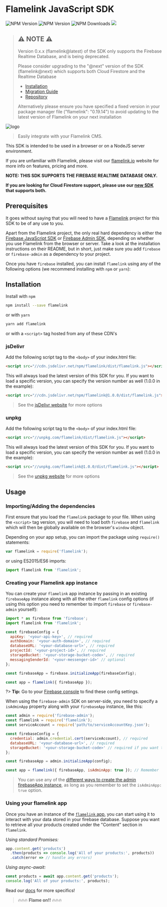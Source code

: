 # Flamelink JavaScript SDK

![NPM Version](https://img.shields.io/npm/v/flamelink/latest.svg?colorB=purple&logo=npm&style=flat-square)
![NPM Version](https://img.shields.io/npm/v/flamelink/next.svg?colorB=red&logo=npm&style=flat-square)
![NPM Downloads](https://img.shields.io/npm/dt/flamelink.svg?logo=npm&style=flat-square)
[![](https://data.jsdelivr.com/v1/package/npm/flamelink/badge)](https://www.jsdelivr.com/package/npm/flamelink)

> ## **:warning: NOTE :warning:**
> 
> Version 0.x.x (flamelink@latest) of the SDK </ins>only supports the Firebase Realtime Database</ins>, and is being deprecated. 
> 
> Please consider upgrading to the "@next" version of the SDK (flamelink@next) which supports both Cloud Firestore and the Realtime Database
> 
> - [Installation](https://flamelink.github.io/flamelink-js-sdk/#/getting-started)
> - [Migration Guide](https://flamelink.github.io/flamelink-js-sdk/#/migration-guide)
> - [Repository](https://github.com/flamelink/flamelink-js-sdk)
> 
> Alternatively please ensure you have specified a fixed version in your package manager file ("flamelink": "0.19.14") to avoid updating to the latest version of Flamelink on your next installation

 
  
![logo](https://raw.githubusercontent.com/flamelink/flamelink/master/docs/_assets/icon.svg?sanitize=true)

> Easily integrate with your Flamelink CMS.

This SDK is intended to be used in a browser or on a NodeJS server environment.

If you are unfamiliar with Flamelink, please visit our [flamelink.io](https://www.flamelink.io/) website for more info on features, pricing and more.

**NOTE: THIS SDK SUPPORTS THE </ins>FIREBASE REALTIME DATABASE ONLY</ins>.**

**If you are looking for Cloud Firestore support, please use our [new SDK](https://flamelink.github.io/flamelink-js-sdk) that supports both.**

## Prerequisites

It goes without saying that you will need to have a [Flamelink](https://www.flamelink.io) project for this SDK to be of any use to you.

Apart from the Flamelink project, the only real hard dependency is either the [Firebase JavaScript SDK](https://www.npmjs.com/package/firebase) or [Firebase Admin SDK](https://firebase.google.com/docs/admin/setup), depending on whether you use Flamelink from the browser or server. Take a look at the installation instructions on their README, but in short, just make sure you add `firebase` or `firebase-admin` as a dependency to your project.

Once you have `firebase` installed, you can install `flamelink` using any of the following options (we recommend installing with `npm` or `yarn`):

## Installation

Install with `npm`

```bash
npm install --save flamelink
```

or with `yarn`

```bash
yarn add flamelink
```

or with a `<script>` tag hosted from any of these CDN's

### jsDelivr

Add the following script tag to the `<body>` of your index.html file:

```html
<script src="//cdn.jsdelivr.net/npm/flamelink/dist/flamelink.js"></script>
```

This will always load the latest version of this SDK for you. If you want to load a specific version, you can specify the version number as well (1.0.0 in the example):

```html
<script src="//cdn.jsdelivr.net/npm/flamelink@1.0.0/dist/flamelink.js"></script>
```

> See the [jsDelivr website](https://www.jsdelivr.com/?query=flamelink) for more options

### unpkg

Add the following script tag to the `<body>` of your index.html file:

```html
<script src="//unpkg.com/flamelink/dist/flamelink.js"></script>
```

This will always load the latest version of this SDK for you. If you want to load a specific version, you can specify the version number as well (1.0.0 in the example):

```html
<script src="//unpkg.com/flamelink@1.0.0/dist/flamelink.js"></script>
```

> See the [unpkg website](https://unpkg.com) for more options

## Usage

### Importing/Adding the dependencies

First ensure that you load the `flamelink` package to your file. When using the `<script>` tag version, you will need to load both `firebase` and `flamelink` which will then be globally available on the browser's `window` object.

Depending on your app setup, you can import the package using `require()` statements:

```javascript
var flamelink = require('flamelink');
```

or using ES2015/ES6 imports:

```javascript
import flamelink from 'flamelink';
```

### Creating your Flamelink app instance

You can create your `flamelink` app instance by passing in an existing `firebaseApp` instance along with all the other `flamelink` config options (if using this option you need to remember to import `firebase` or `firebase-admin` yourself):

```javascript
import * as firebase from 'firebase';
import flamelink from 'flamelink';

const firebaseConfig = {
  apiKey: '<your-api-key>', // required
  authDomain: '<your-auth-domain>', // required
  databaseURL: '<your-database-url>', // required
  projectId: '<your-project-id>', // required
  storageBucket: '<your-storage-bucket-code>', // required
  messagingSenderId: '<your-messenger-id>' // optional
};

const firebaseApp = firebase.initializeApp(firebaseConfig);

const app = flamelink({ firebaseApp });
```

?> **Tip:** Go to your [Firebase console](https://console.firebase.google.com/) to find these config settings.

When using the `firebase-admin` SDK on server-side, you need to specify a `isAdminApp` property along with your `firebaseApp` instance, like this:

```javascript
const admin = require('firebase-admin');
const flamelink = require('flamelink');
const serviceAccount = require('path/to/serviceAccountKey.json');

const firebaseConfig = {
  credential: admin.credential.cert(serviceAccount), // required
  databaseURL: '<your-database-url>', // required
  storageBucket: '<your-storage-bucket-code>' // required if you want to your any Storage functionality
};

const firebaseApp = admin.initializeApp(config);

const app = flamelink({ firebaseApp, isAdminApp: true }); // Remember `isAdminApp: true` here!!!
```

> You can use any of the [different ways to create the admin firebaseApp instance](https://firebase.google.com/docs/admin/setup), as long as you remember to set the `isAdminApp: true` option.

### Using your flamelink app

Once you have an instance of the [`flamelink` app](https://app.flamelink.io), you can start using it to interact with your data stored in your firebase database. Suppose you want to retrieve all your products created under the "Content" section in `flamelink`.

_Using standard Promises:_

```javascript
app.content.get('products')
  .then(products => console.log('All of your products:', products))
  .catch(error => // handle any errors)
```

_Using async-await:_

```javascript
const products = await app.content.get('products');
console.log('All of your products:', products);
```

Read our [docs](https://flamelink.github.io/flamelink) for more specifics!

> 🔥🔥🔥 **Flame on!!** 🔥🔥🔥
